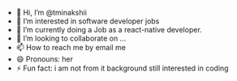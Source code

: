 - 👋 Hi, I’m @tminakshii
- 👀 I’m interested in software developer jobs
- 🌱 I’m currently doing a Job as a react-native developer.
- 💞️ I’m looking to collaborate on ...
- 📫 How to reach me by email me
- 😄 Pronouns: her
- ⚡ Fun fact: i am not from it background still interested in coding

<!---
tminakshii/tminakshii is a ✨ special ✨ repository because its `README.md` (this file) appears on your GitHub profile.
You can click the Preview link to take a look at your changes.
--->
